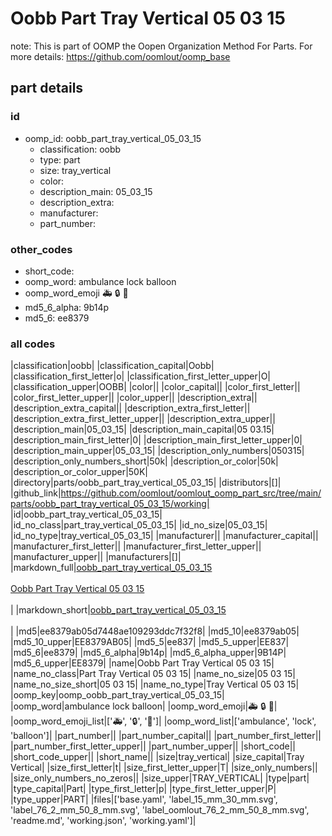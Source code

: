 # Oobb Part Tray Vertical 05 03 15  

note: This is part of OOMP the Oopen Organization Method For Parts. For more details: https://github.com/oomlout/oomp_base

##  part details





### id
* oomp_id: oobb_part_tray_vertical_05_03_15
  * classification: oobb
  * type: part
  * size: tray_vertical
  * color: 
  * description_main: 05_03_15
  * description_extra: 
  * manufacturer: 
  * part_number: 

### other_codes
* short_code: 
* oomp_word: ambulance lock balloon
* oomp_word_emoji :ambulance: :lock: :balloon:
* md5_6_alpha: 9b14p
* md5_6: ee8379

### all codes 
|classification|oobb|
|classification_capital|Oobb|
|classification_first_letter|o|
|classification_first_letter_upper|O|
|classification_upper|OOBB|
|color||
|color_capital||
|color_first_letter||
|color_first_letter_upper||
|color_upper||
|description_extra||
|description_extra_capital||
|description_extra_first_letter||
|description_extra_first_letter_upper||
|description_extra_upper||
|description_main|05_03_15|
|description_main_capital|05 03.15|
|description_main_first_letter|0|
|description_main_first_letter_upper|0|
|description_main_upper|05_03_15|
|description_only_numbers|050315|
|description_only_numbers_short|50k|
|description_or_color|50k|
|description_or_color_upper|50K|
|directory|parts/oobb_part_tray_vertical_05_03_15|
|distributors|[]|
|github_link|https://github.com/oomlout/oomlout_oomp_part_src/tree/main/parts/oobb_part_tray_vertical_05_03_15/working|
|id|oobb_part_tray_vertical_05_03_15|
|id_no_class|part_tray_vertical_05_03_15|
|id_no_size|05_03_15|
|id_no_type|tray_vertical_05_03_15|
|manufacturer||
|manufacturer_capital||
|manufacturer_first_letter||
|manufacturer_first_letter_upper||
|manufacturer_upper||
|manufacturers|[]|
|markdown_full|[oobb_part_tray_vertical_05_03_15](https://github.com/oomlout/oomlout_oomp_part_src/tree/main/parts/oobb_part_tray_vertical_05_03_15/working)<br>[](https://github.com/oomlout/oomlout_oomp_part_src/tree/main/parts/oobb_part_tray_vertical_05_03_15/working)<br>[Oobb Part Tray Vertical 05 03 15](https://github.com/oomlout/oomlout_oomp_part_src/tree/main/parts/oobb_part_tray_vertical_05_03_15/working)<br><br>|
|markdown_short|[oobb_part_tray_vertical_05_03_15](https://github.com/oomlout/oomlout_oomp_part_src/tree/main/parts/oobb_part_tray_vertical_05_03_15/working)<br><br>|
|md5|ee8379ab05d7448ae109293ddc7f32f8|
|md5_10|ee8379ab05|
|md5_10_upper|EE8379AB05|
|md5_5|ee837|
|md5_5_upper|EE837|
|md5_6|ee8379|
|md5_6_alpha|9b14p|
|md5_6_alpha_upper|9B14P|
|md5_6_upper|EE8379|
|name|Oobb Part Tray Vertical 05 03 15|
|name_no_class|Part Tray Vertical 05 03 15|
|name_no_size|05 03 15|
|name_no_size_short|05 03 15|
|name_no_type|Tray Vertical 05 03 15|
|oomp_key|oomp_oobb_part_tray_vertical_05_03_15|
|oomp_word|ambulance lock balloon|
|oomp_word_emoji|:ambulance: :lock: :balloon:|
|oomp_word_emoji_list|[':ambulance:', ':lock:', ':balloon:']|
|oomp_word_list|['ambulance', 'lock', 'balloon']|
|part_number||
|part_number_capital||
|part_number_first_letter||
|part_number_first_letter_upper||
|part_number_upper||
|short_code||
|short_code_upper||
|short_name||
|size|tray_vertical|
|size_capital|Tray Vertical|
|size_first_letter|t|
|size_first_letter_upper|T|
|size_only_numbers||
|size_only_numbers_no_zeros||
|size_upper|TRAY_VERTICAL|
|type|part|
|type_capital|Part|
|type_first_letter|p|
|type_first_letter_upper|P|
|type_upper|PART|
|files|['base.yaml', 'label_15_mm_30_mm.svg', 'label_76_2_mm_50_8_mm.svg', 'label_oomlout_76_2_mm_50_8_mm.svg', 'readme.md', 'working.json', 'working.yaml']|
